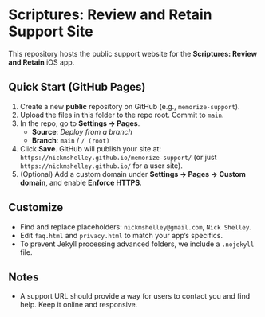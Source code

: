# Scriptures: Review and Retain Support Site

This repository hosts the public support website for the **Scriptures: Review and Retain** iOS app.

## Quick Start (GitHub Pages)
1. Create a new **public** repository on GitHub (e.g., `memorize-support`).
2. Upload the files in this folder to the repo root. Commit to `main`.
3. In the repo, go to **Settings → Pages**.
   - **Source**: *Deploy from a branch*
   - **Branch**: `main` / `/ (root)`
4. Click **Save**. GitHub will publish your site at:
   `https://nickmshelley.github.io/memorize-support/` (or just `https://nickmshelley.github.io/` for a user site).
5. (Optional) Add a custom domain under **Settings → Pages → Custom domain**, and enable **Enforce HTTPS**.

## Customize
- Find and replace placeholders: `nickmshelley@gmail.com`, `Nick Shelley`.
- Edit `faq.html` and `privacy.html` to match your app’s specifics.
- To prevent Jekyll processing advanced folders, we include a `.nojekyll` file.

## Notes
- A support URL should provide a way for users to contact you and find help. Keep it online and responsive.
